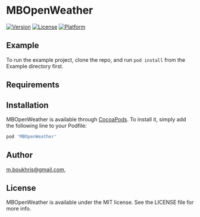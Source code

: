 # MBOpenWeather

[![Version](https://img.shields.io/cocoapods/v/MBOpenWeather.svg?style=flat)](https://cocoapods.org/pods/MBOpenWeather)
[![License](https://img.shields.io/cocoapods/l/MBOpenWeather.svg?style=flat)](https://cocoapods.org/pods/MBOpenWeather)
[![Platform](https://img.shields.io/cocoapods/p/MBOpenWeather.svg?style=flat)](https://cocoapods.org/pods/MBOpenWeather)

## Example

To run the example project, clone the repo, and run `pod install` from the Example directory first.

## Requirements

## Installation

MBOpenWeather is available through [CocoaPods](https://cocoapods.org). To install
it, simply add the following line to your Podfile:

```ruby
pod 'MBOpenWeather'
```

## Author

m.boukhris@gmail.com,

## License

MBOpenWeather is available under the MIT license. See the LICENSE file for more info.
